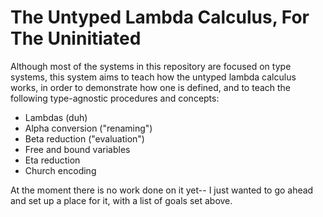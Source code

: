 # The Untyped Lambda Calculus, For The Uninitiated

Although most of the systems in this repository are focused on type systems,
this system aims to teach how the untyped lambda calculus works, in order to
demonstrate how one is defined, and to teach the following type-agnostic
procedures and concepts:

- Lambdas (duh)
- Alpha conversion ("renaming")
- Beta reduction ("evaluation")
- Free and bound variables
- Eta reduction
- Church encoding

At the moment there is no work done on it yet-- I just wanted to go ahead and
set up a place for it, with a list of goals set above.
